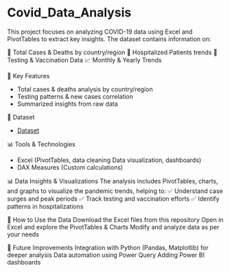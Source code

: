 # Covid_Data_Analysis
This project focuses on analyzing COVID-19 data using Excel and PivotTables to extract key insights. The dataset contains information on:

📌 Total Cases & Deaths by country/region
🏥 Hospitalized Patients trends
🧪 Testing & Vaccination Data
📈 Monthly & Yearly Trends

📌 Key Features  
- Total cases & deaths analysis by country/region    
- Testing patterns & new cases correlation  
- Summarized insights from raw data  

 📂 Dataset  
 - <a href="https://github.com/Pratik1Bhuwad/Covid_Data_Analysis/blob/main/Covid_Data_Analysis_Project.xlsx"> Dataset</a>


📊 Tools & Technologies  
- Excel (PivotTables, data cleaning Data visualization, dashboards)  
- DAX Measures (Custom calculations)  

📊 Data Insights & Visualizations
The analysis includes PivotTables, charts, and graphs to visualize the pandemic trends, helping to:
✅ Understand case surges and peak periods
✅ Track testing and vaccination efforts
✅ Identify patterns in hospitalizations

📌 How to Use the Data
Download the Excel files from this repository
Open in Excel and explore the PivotTables & Charts
Modify and analyze data as per your needs

🚀 Future Improvements
Integration with Python (Pandas, Matplotlib) for deeper analysis
Data automation using Power Query
Adding Power BI dashboards
